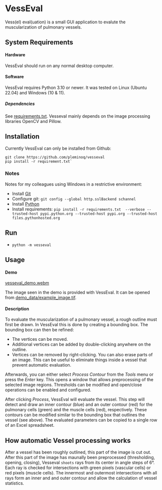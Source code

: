 # VessEval
Vess(el) eval(uation) is a small GUI application to evalute the muscularization of pulmonary vessels.

## System Requirements
#### Hardware
VessEval should run on any normal desktop computer.

#### Software
VessEval requires Python 3.10 or newer.
It was tested on Linux (Ubuntu 22.04) and Windows (10 & 11).

##### Dependencies
See [requirements.txt](requirements.txt).
Vesseval mainly depends on the image processing libraries OpenCV and Pillow.

## Installation
Currently VessEval can only be installed from Github:
```
git clone https://github.com/pleminoq/vesseval
pip install -r requirement.txt`
```

### Notes
Notes for my colleagues using Windows in a restrictive environment:
* Install [Git](https://git-scm.com/downloads)
* Configure git: `git config --global http.sslBackend schannel`
* Install [Python](https://www.python.org/downloads/)
* Install requirements: `pip install -r requirements.txt  --verbose --trusted-host pypi.python.org --trusted-host pypi.org --trusted-host files.pythonhosted.org`

## Run
* `python -m vesseval`

## Usage

#### Demo

[vesseval_demo.webm](https://github.com/user-attachments/assets/66f47dec-8b23-4105-b8e8-71e2dbc7eaf2)

The image seen in the demo is provided with VessEval.
It can be opened from [demo_data/example_image.tif](demo_data/example_image.tif).

#### Description
To evaluate the muscularization of a pulmonary vessel, a rough outline must first be drawn.
In VessEval this is done by creating a bounding box.
The bounding box can then be refined:
* The vertices can be moved.
* Additional vertices can be added by double-clicking anywhere on the outline.
* Vertices can be removed by right-clicking.
You can also erase parts of an image.
This can be useful to eliminate things inside a vessel that prevent automatic evaluation.

Afterwards, you can either select _Process Contour_ from the _Tools_ menu or press the _Enter_ key.
This opens a window that allows preprocessing of the selected image regions.
Thresholds can be modified and open/close operations can be enabled and configured.

After clicking _Process_, VessEval will evaluate the vessel.
This step will detect and draw an inner contour (blue) and an outer contour (red) for the pulmonary cells (green) and the muscle cells (red), respectively.
These contours can be modified similar to the bounding box that outlines the vessel (see above).
The evaluated parameters can be copied to a single row of an Excel spreadsheet.

## How automatic Vessel processing works
After a vessel has been roughly outlined, this part of the image is cut out.
After this part of the image has maunally been preprocessed (thresholding, opening, closing), Vesseval `shoots` rays from its center in angle steps of 6°.
Each ray is checked for intersections with green pixels (vascular cells) or red pixels (muscle cells).
The innermost and outermost intersections with all rays form an inner and and outer contour and allow the calculation of vessel statistics.
